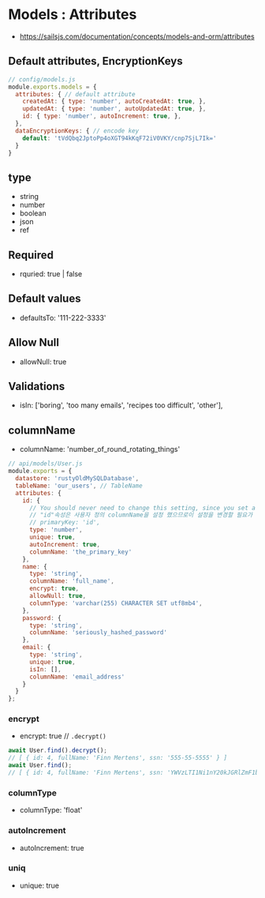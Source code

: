 
# Models : Attributes
- https://sailsjs.com/documentation/concepts/models-and-orm/attributes

## Default attributes, EncryptionKeys
```javascript
// config/models.js
module.exports.models = {
  attributes: { // default attribute
    createdAt: { type: 'number', autoCreatedAt: true, },
    updatedAt: { type: 'number', autoUpdatedAt: true, },
    id: { type: 'number', autoIncrement: true, },
  },
  dataEncryptionKeys: { // encode key
    default: 'tVdQbq2JptoPp4oXGT94kKqF72iV0VKY/cnp7SjL7Ik='
  }
}
```

## type
* string
* number
* boolean
* json
* ref

## Required
* rquried: true | false

## Default values
* defaultsTo: '111-222-3333'

## Allow Null
* allowNull: true

## Validations
* isIn: ['boring', 'too many emails', 'recipes too difficult', 'other'],

## columnName
*  columnName: 'number_of_round_rotating_things'
```javascript
// api/models/User.js
module.exports = {
  datastore: 'rustyOldMySQLDatabase',
  tableName: 'our_users', // TableName
  attributes: {
    id: { 
      // You should never need to change this setting, since you set a custom columnName on the "id" attribute.
      // "id"속성은 사용자 정의 columnName을 설정 했으므로이 설정을 변경할 필요가 없습니다.
      // primaryKey: 'id',
      type: 'number',
      unique: true,
      autoIncrement: true,
      columnName: 'the_primary_key'
    },
    name: {
      type: 'string',
      columnName: 'full_name',
      encrypt: true,
      allowNull: true,
      columnType: 'varchar(255) CHARACTER SET utf8mb4',
    },
    password: {
      type: 'string',
      columnName: 'seriously_hashed_password'
    },
    email: {
      type: 'string',
      unique: true,
      isIn: [],
      columnName: 'email_address'
    }
  }
};
```
### encrypt
* encrypt: true // `.decrypt()`
```javascript
await User.find().decrypt();
// [ { id: 4, fullName: 'Finn Mertens', ssn: '555-55-5555' } ]
await User.find();
// [ { id: 4, fullName: 'Finn Mertens', ssn: 'YWVzLTI1Ni1nY20kJGRlZmF1bHQ=$F4Du3CAHtmUNk1pn$hMBezK3lwJ2BhOjZ$6as+eXnJDfBS54XVJgmPsg' } ]
```

### columnType
* columnType: 'float'

### autoIncrement
* autoIncrement: true

### uniq
* unique: true